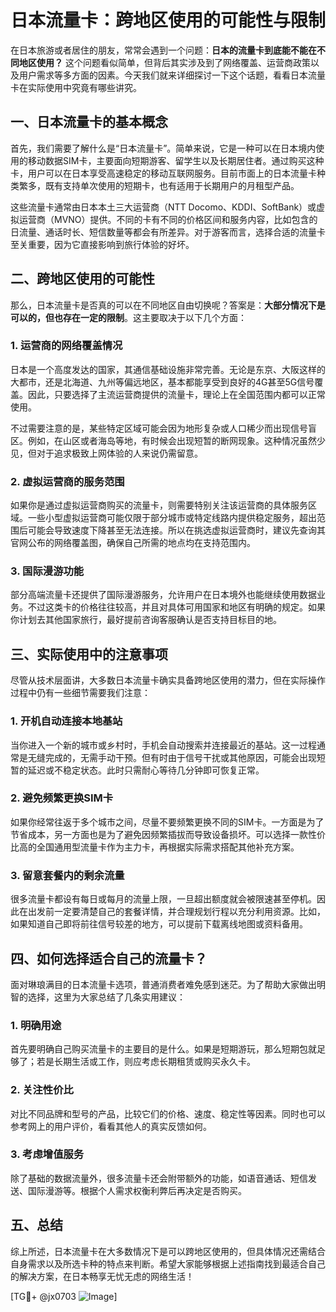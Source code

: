# 日本流量卡：跨地区使用的可能性与限制

在日本旅游或者居住的朋友，常常会遇到一个问题：**日本的流量卡到底能不能在不同地区使用？** 这个问题看似简单，但背后其实涉及到了网络覆盖、运营商政策以及用户需求等多方面的因素。今天我们就来详细探讨一下这个话题，看看日本流量卡在实际使用中究竟有哪些讲究。

## 一、日本流量卡的基本概念

首先，我们需要了解什么是“日本流量卡”。简单来说，它是一种可以在日本境内使用的移动数据SIM卡，主要面向短期游客、留学生以及长期居住者。通过购买这种卡，用户可以在日本享受高速稳定的移动互联网服务。目前市面上的日本流量卡种类繁多，既有支持单次使用的短期卡，也有适用于长期用户的月租型产品。

这些流量卡通常由日本本土三大运营商（NTT Docomo、KDDI、SoftBank）或虚拟运营商（MVNO）提供。不同的卡有不同的价格区间和服务内容，比如包含的日流量、通话时长、短信数量等都会有所差异。对于游客而言，选择合适的流量卡至关重要，因为它直接影响到旅行体验的好坏。

## 二、跨地区使用的可能性

那么，日本流量卡是否真的可以在不同地区自由切换呢？答案是：**大部分情况下是可以的，但也存在一定的限制**。这主要取决于以下几个方面：

### 1. **运营商的网络覆盖情况**
   日本是一个高度发达的国家，其通信基础设施非常完善。无论是东京、大阪这样的大都市，还是北海道、九州等偏远地区，基本都能享受到良好的4G甚至5G信号覆盖。因此，只要选择了主流运营商提供的流量卡，理论上在全国范围内都可以正常使用。

   不过需要注意的是，某些特定区域可能会因为地形复杂或人口稀少而出现信号盲区。例如，在山区或者海岛等地，有时候会出现短暂的断网现象。这种情况虽然少见，但对于追求极致上网体验的人来说仍需留意。

### 2. **虚拟运营商的服务范围**
   如果你是通过虚拟运营商购买的流量卡，则需要特别关注该运营商的具体服务区域。一些小型虚拟运营商可能仅限于部分城市或特定线路内提供稳定服务，超出范围后可能会导致速度下降甚至无法连接。所以在挑选虚拟运营商时，建议先查询其官网公布的网络覆盖图，确保自己所需的地点均在支持范围内。

### 3. **国际漫游功能**
   部分高端流量卡还提供了国际漫游服务，允许用户在日本境外也能继续使用数据业务。不过这类卡的价格往往较高，并且对具体可用国家和地区有明确的规定。如果你计划去其他国家旅行，最好提前咨询客服确认是否支持目标目的地。

## 三、实际使用中的注意事项

尽管从技术层面讲，大多数日本流量卡确实具备跨地区使用的潜力，但在实际操作过程中仍有一些细节需要我们注意：

### 1. **开机自动连接本地基站**
   当你进入一个新的城市或乡村时，手机会自动搜索并连接最近的基站。这一过程通常是无缝完成的，无需手动干预。但有时由于信号干扰或其他原因，可能会出现短暂的延迟或不稳定状态。此时只需耐心等待几分钟即可恢复正常。

### 2. **避免频繁更换SIM卡**
   如果你经常往返于多个城市之间，尽量不要频繁更换不同的SIM卡。一方面是为了节省成本，另一方面也是为了避免因频繁插拔而导致设备损坏。可以选择一款性价比高的全国通用型流量卡作为主力卡，再根据实际需求搭配其他补充方案。

### 3. **留意套餐内的剩余流量**
   很多流量卡都设有每日或每月的流量上限，一旦超出额度就会被限速甚至停机。因此在出发前一定要清楚自己的套餐详情，并合理规划行程以充分利用资源。比如，如果知道自己即将前往信号较差的地方，可以提前下载离线地图或资料备用。

## 四、如何选择适合自己的流量卡？

面对琳琅满目的日本流量卡选项，普通消费者难免感到迷茫。为了帮助大家做出明智的选择，这里为大家总结了几条实用建议：

### 1. 明确用途
   首先要明确自己购买流量卡的主要目的是什么。如果是短期游玩，那么短期包就足够了；若是长期生活或工作，则应考虑长期租赁或购买永久卡。

### 2. 关注性价比
   对比不同品牌和型号的产品，比较它们的价格、速度、稳定性等因素。同时也可以参考网上的用户评价，看看其他人的真实反馈如何。

### 3. 考虑增值服务
   除了基础的数据流量外，很多流量卡还会附带额外的功能，如语音通话、短信发送、国际漫游等。根据个人需求权衡利弊后再决定是否购买。

## 五、总结

综上所述，日本流量卡在大多数情况下是可以跨地区使用的，但具体情况还需结合自身需求以及所选卡种的特点来判断。希望大家能够根据上述指南找到最适合自己的解决方案，在日本畅享无忧无虑的网络生活！

[TG💪+ @jx0703 ![Image](https://github.com/user-attachments/assets/dbca1d08-cadb-493c-b0ec-ad6f7a83f270)]